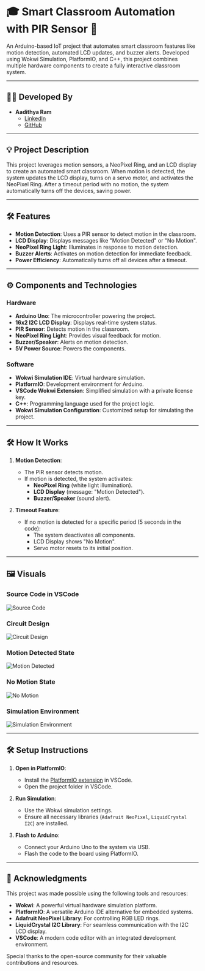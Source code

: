 # 🎓 Smart Classroom Automation with PIR Sensor 🚀

An Arduino-based IoT project that automates smart classroom features like motion detection, automated LCD updates, and buzzer alerts. Developed using Wokwi Simulation, PlatformIO, and C++, this project combines multiple hardware components to create a fully interactive classroom system.

---

## 🧑‍💻 Developed By

- **Aadithya Ram**
  - [LinkedIn](https://linkedin.com/in/aadiithyyya)
  - [GitHub](https://github.com/Aadithya-4010002)

---

## 💡 Project Description

This project leverages motion sensors, a NeoPixel Ring, and an LCD display to create an automated smart classroom. When motion is detected, the system updates the LCD display, turns on a servo motor, and activates the NeoPixel Ring. After a timeout period with no motion, the system automatically turns off the devices, saving power.

---

## 🛠️ Features

- **Motion Detection**: Uses a PIR sensor to detect motion in the classroom.
- **LCD Display**: Displays messages like "Motion Detected" or "No Motion".
- **NeoPixel Ring Light**: Illuminates in response to motion detection.
- **Buzzer Alerts**: Activates on motion detection for immediate feedback.
- **Power Efficiency**: Automatically turns off all devices after a timeout.

---

## ⚙️ Components and Technologies

### Hardware
- **Arduino Uno**: The microcontroller powering the project.
- **16x2 I2C LCD Display**: Displays real-time system status.
- **PIR Sensor**: Detects motion in the classroom.
- **NeoPixel Ring Light**: Provides visual feedback for motion.
- **Buzzer/Speaker**: Alerts on motion detection.
- **5V Power Source**: Powers the components.

### Software
- **Wokwi Simulation IDE**: Virtual hardware simulation.
- **PlatformIO**: Development environment for Arduino.
- **VSCode Wokwi Extension**: Simplified simulation with a private license key.
- **C++**: Programming language used for the project logic.
- **Wokwi Simulation Configuration**: Customized setup for simulating the project.

---

## 🛠️ How It Works

1. **Motion Detection**:
   - The PIR sensor detects motion.
   - If motion is detected, the system activates:
     - **NeoPixel Ring** (white light illumination).
     - **LCD Display** (message: "Motion Detected").
     - **Buzzer/Speaker** (sound alert).

2. **Timeout Feature**:
   - If no motion is detected for a specific period (5 seconds in the code):
     - The system deactivates all components.
     - LCD Display shows "No Motion".
     - Servo motor resets to its initial position.

---

## 🖼️ Visuals

### Source Code in VSCode
![Source Code](PHOTO-2024-11-08-14-59-00-2.jpg)

### Circuit Design
![Circuit Design](PHOTO-2024-11-08-14-59-00-3.jpg)

### Motion Detected State
![Motion Detected](PHOTO-2024-11-08-14-59-00-4.jpg)

### No Motion State
![No Motion](PHOTO-2024-11-08-14-59-00-5.jpg)

### Simulation Environment
![Simulation Environment](PHOTO-2024-11-08-14-59-00-6.jpg)

---

## 🛠️ Setup Instructions

1. **Open in PlatformIO**:
   - Install the [PlatformIO extension](https://platformio.org/) in VSCode.
   - Open the project folder in VSCode.

2. **Run Simulation**:
   - Use the Wokwi simulation settings.
   - Ensure all necessary libraries (`Adafruit NeoPixel`, `LiquidCrystal I2C`) are installed.

3. **Flash to Arduino**:
   - Connect your Arduino Uno to the system via USB.
   - Flash the code to the board using PlatformIO.

---

## 🤝 Acknowledgments

This project was made possible using the following tools and resources:

- **Wokwi**: A powerful virtual hardware simulation platform.
- **PlatformIO**: A versatile Arduino IDE alternative for embedded systems.
- **Adafruit NeoPixel Library**: For controlling RGB LED rings.
- **LiquidCrystal I2C Library**: For seamless communication with the I2C LCD display.
- **VSCode**: A modern code editor with an integrated development environment.

Special thanks to the open-source community for their valuable contributions and resources.




